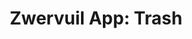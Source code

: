 ---
title: "Zwervuil App: Trash"
slug: "trash"
description: "De opdracht hield in dat er een app moest
              gemaakt worden om het probleem van
              zwerfvuil aan te pakken. <br> Deze app moest
              vanaf onderzoek tot demo uitgewerkt
              worden."
type: "intern"
members:
    - name: "Bert Goossens"
      direction: "Multimediaproductie"
      subdirection: "Prodev"
      disk: "3e Schijf"
thumbnail:
    url: "trash/thumbnail.png"
    alt: ""
    height: 1
    width: 2
    text-color: "84839a"
    background-color: "84839a"
media:
    - url: "trash/0_detail_screendesign.png"
      type: "image"
    - url: "trash/1_moodboard.png"
      type: "image"
      text: "Na een grondige analyse waarin we onze doelgroep en technische specificaties bepalen, beginnen we met het
            maken van een moodboard en ideaboard om de sfeer van onze app te bepalen."
    - url: "trash/2_detail_ideaboard.png"
      type: "image"
    - url: "trash/3_detail_wireframe.png"
      type: "image"
      text: "In de wireframes leggen we de functionaliteiten van onze app vast, zonder hier echt al de designelementen aan te
                    koppelen. De volgende stap is om in de screendesigns de app te gaan voorstellen zoals deze er na implementatie
                    zal uitzien."
    - url: "trash/4_detail_screendesign.png"
      type: "image"
    - url: "trash/5_detail_screendesign.png"
      type: "image"
    - url: "trash/6_detail_screendesign.png"  
      type: "image"  
    - url: "trash/7_detail_screendesign.png"
      type: "image"
    - url: "trash/8_detail_screendesign.png"
      type: "image"
created: 20/01/2017
order: 12
---